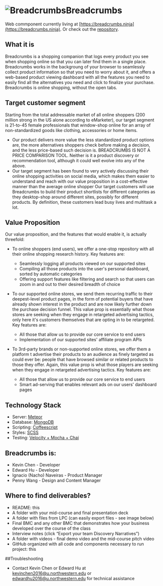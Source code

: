 ![Breadcrumbs](https://breadcrumbs.ninja/images/favicon-32.png "Breadcrumbs")Breadcrumbs
==================================================================
Web commponent currently living at [https://breadcrumbs.ninja](https://breadcrumbs.ninja). Or check out the [repository](https://github.com/nuvention-web/breadcrumbs).


## What it is
Breadcrumbs is a shopping companion that logs every product you see when shopping online so that you can later find them in a single place. Breadcrumbs works in the backgroung of your browser to seamlessly collect product information so that you need to worry about it, and offers a web-based product viewing dashboard with all the features you need to easily find all the alternatives you need and click to finalize your purchase. Breadcrumbs is online shopping, without the open tabs.

## Target customer segment
Starting from the total addressable market of all online shoppers (200 million strong in the US alone according to eMarketer), our target segment is 21-to-45 female professionals that window-shop online for an array of non-standardized goods like clothing, accessories or home items.
 * Our product delivers more value the less standardized product options are, the more alternatives shoppers check before making a decision, and the less price-based such decision is. BREADCRUMBS IS NOT A PRICE COMPARISON TOOL. Neither is it a product discovery or recommendation tool, although it could well evolve into any of the above.
 * Our target segment has been found to very actively discussing their online shopping activities on social media, which makes them easier to understand and reach with our value proposition in a cost-effective manner than the average online shopper
Our target customers will use Breadcrumbs to build their product shortlists for different categories as they desktop-shop around different sites, possibly for different products. By definition, these customers lead busy lives and multitask a lot.


## Value Proposition
Our value proposition, and the features that would enable it, is actually threefold:

 * To online shoppers (end users), we offer a one-stop repository with all their online shopping research history. Key features are:
   * Seamlessly logging all products viewed on our supported sites
   * Compiling all those products into the user's personal dashboard, sorted by automatic categories
   * Offering support features like filtering and search so that users can zoom in and out to their desired breadth of choice

 * To our supported online stores, we send them recurring traffic to their deepest-level product pages, in the form of potential buyers that have already shown interest in the product and are now likely further down the purchase decision funnel. This value prop is essentially what those stores are seeking when they engage in retargeted advertising tactics, only here it's customers themselves that are opting in to be retargeted. Key features are:
   * All those that allow us to provide our core service to end users
   * Implementation of our supported sites' affiliate program APIs

 * To 3rd-party brands or non-supported online stores, we offer them a platform t advertise their products to an audience as finely targeted as could ever be: people that have browsed similar or related products to those they offer. Again, this value prop is what those players are seeking when they engage in retargeted advertising tactics. Key features are:
   * All those that allow us to provide our core service to end users
   * Smart ad-serving that enables relevant ads on our users' dashboard pages

## Technology Stack

 * Server: [Meteor](https://meteor.com)
 * Database: [MongoDB](https://mongodb.com)
 * Scripting: [Coffeescript](http://coffeescript.org)
 * Styles: [SCSS](http://sass-lang.com)
 * Testing: [Velocity + Mocha + Chai](http://velocity.meteor.com)

## Breadcrumbs is:
 * Kevin Chen - Developer
 * Edward Hu - Developer
 * Ignacio (Nacho) Naveiras - Product Manager
 * Penny Wang - Design and Content Manager

## Where to find deliverables?
 * README: this
 * A folder with your mid-course and final presentation deck
 * A folder with files from LPC (can easily export files - see image below)
 * Final BMC and any other BMC that demonstrates how your business developed over the course of the class
 * Interview notes (click “Export your team Discovery Narratives”)
 * A folder with videos - final demo video and the mid-course pitch video
 * GitHub organized with all code and components necessary to run project: this

##Troubleshooting
* Contact Kevin Chen or Edward Hu at kevinchen2016@u.northwestern.edu or edwardhu2016@u.northwestern.edu for technical assistance
